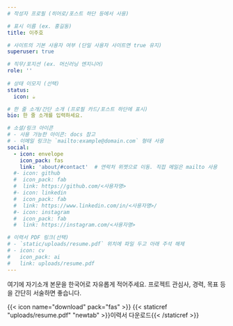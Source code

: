 ```yaml
---
# 작성자 프로필 (히어로/포스트 하단 등에서 사용)

# 표시 이름 (ex. 홍길동)
title: 이주호

# 사이트의 기본 사용자 여부 (단일 사용자 사이트면 true 유지)
superuser: true

# 직무/포지션 (ex. 머신러닝 엔지니어)
role: ''
 
# 상태 이모지 (선택)
status:
  icon: ☕️

# 한 줄 소개/간단 소개 (프로필 카드/포스트 하단에 표시)
bio: 한 줄 소개를 입력하세요.

# 소셜/링크 아이콘
# - 사용 가능한 아이콘: docs 참고
# - 이메일 링크는 `mailto:example@domain.com` 형태 사용
social:
  - icon: envelope
    icon_pack: fas
    link: 'about/#contact'  # 연락처 위젯으로 이동. 직접 메일은 mailto 사용
  #- icon: github
  #  icon_pack: fab
  #  link: https://github.com/<사용자명>
  #- icon: linkedin
  #  icon_pack: fab
  #  link: https://www.linkedin.com/in/<사용자명>/
  #- icon: instagram
  #  icon_pack: fab
  #  link: https://instagram.com/<사용자명>

# 이력서 PDF 링크(선택)
# - `static/uploads/resume.pdf` 위치에 파일 두고 아래 주석 해제
# - icon: cv
#   icon_pack: ai
#   link: uploads/resume.pdf
---
```

여기에 자기소개 본문을 한국어로 자유롭게 적어주세요.
프로젝트 관심사, 경력, 목표 등을 간단히 서술하면 좋습니다.

{{< icon name="download" pack="fas" >}} {{< staticref "uploads/resume.pdf" "newtab" >}}이력서 다운로드{{< /staticref >}}
